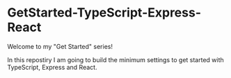 # GetStarted-TypeScript-Express-React

Welcome to my "Get Started" series!

In this repostiry I am going to build the minimum settings to get started with TypeScript, Express and React.
